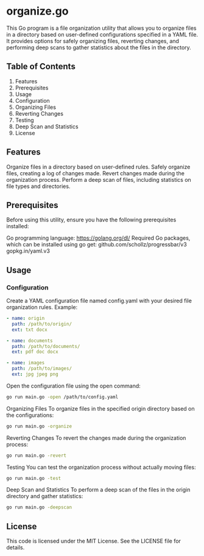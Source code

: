 # organize.go

This Go program is a file organization utility that allows you to organize files in a directory based on user-defined configurations specified in a YAML file. It provides options for safely organizing files, reverting changes, and performing deep scans to gather statistics about the files in the directory.

## Table of Contents

1. Features
2. Prerequisites
3. Usage
4. Configuration
5. Organizing Files
6. Reverting Changes
7. Testing
8. Deep Scan and Statistics
9. License

## Features

Organize files in a directory based on user-defined rules.
Safely organize files, creating a log of changes made.
Revert changes made during the organization process.
Perform a deep scan of files, including statistics on file types and directories.

## Prerequisites
Before using this utility, ensure you have the following prerequisites installed:

Go programming language: https://golang.org/dl/
Required Go packages, which can be installed using go get:
github.com/schollz/progressbar/v3
gopkg.in/yaml.v3

## Usage
### Configuration
Create a YAML configuration file named config.yaml with your desired file organization rules. Example:
```yaml
- name: origin
  path: /path/to/origin/
  ext: txt docx

- name: documents
  path: /path/to/documents/
  ext: pdf doc docx

- name: images
  path: /path/to/images/
  ext: jpg jpeg png
```
Open the configuration file using the open command:
```sh
go run main.go -open /path/to/config.yaml
```
Organizing Files
To organize files in the specified origin directory based on the configurations:
```sh
go run main.go -organize
```
Reverting Changes
To revert the changes made during the organization process:
```sh
go run main.go -revert
```
Testing
You can test the organization process without actually moving files:
```sh
go run main.go -test
```

Deep Scan and Statistics
To perform a deep scan of the files in the origin directory and gather statistics:
```sh
go run main.go -deepscan
```
## License
This code is licensed under the MIT License. See the LICENSE file for details.
